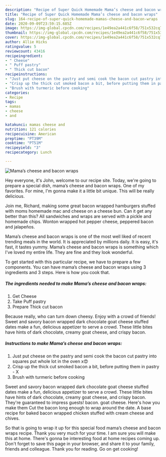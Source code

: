 ```yaml
---
description: "Recipe of Super Quick Homemade Mama’s cheese and bacon wraps"
title: "Recipe of Super Quick Homemade Mama’s cheese and bacon wraps"
slug: 164-recipe-of-super-quick-homemade-mamas-cheese-and-bacon-wraps
date: 2020-09-09T23:59:15.685Z
image: https://img-global.cpcdn.com/recipes/1e49ea2a441c6f58/751x532cq70/mamas-cheese-and-bacon-wraps-recipe-main-photo.jpg
thumbnail: https://img-global.cpcdn.com/recipes/1e49ea2a441c6f58/751x532cq70/mamas-cheese-and-bacon-wraps-recipe-main-photo.jpg
cover: https://img-global.cpcdn.com/recipes/1e49ea2a441c6f58/751x532cq70/mamas-cheese-and-bacon-wraps-recipe-main-photo.jpg
author: Allie Hicks
ratingvalue: 5
reviewcount: 43416
recipeingredient:
- " Cheese"
- " Puff pastry"
- " Thick cut bacon"
recipeinstructions:
- "Just put cheese on the pastry and semi cook the bacon cut pastry into squares put whole lot in the oven x😍"
- "Crisp up the thick cut smoked bacon a bit, before putting them in pastry  X"
- "Brush with turmeric before cooking"
categories:
- Recipe
tags:
- mamas
- cheese
- and

katakunci: mamas cheese and 
nutrition: 121 calories
recipecuisine: American
preptime: "PT39M"
cooktime: "PT51M"
recipeyield: "3"
recipecategory: Lunch

---
```



![Mama’s cheese and bacon wraps](https://img-global.cpcdn.com/recipes/1e49ea2a441c6f58/751x532cq70/mamas-cheese-and-bacon-wraps-recipe-main-photo.jpg)

Hey everyone, it's John, welcome to our recipe site. Today, we're going to prepare a special dish, mama’s cheese and bacon wraps. One of my favorites. For mine, I'm gonna make it a little bit unique. This will be really delicious.

Join me, Richard, making some great bacon wrapped hamburgers stuffed with moms homemade mac and cheese on a cheese bun. Can it get any better than this? All sandwiches and wraps are served with a pickle and homemade chips. Wonton wrapped hot pepper cheese, peppered bacon and jalapeños.

Mama’s cheese and bacon wraps is one of the most well liked of recent trending meals in the world. It is appreciated by millions daily. It is easy, it's fast, it tastes yummy. Mama’s cheese and bacon wraps is something which I've loved my entire life. They are fine and they look wonderful.


To get started with this particular recipe, we have to prepare a few components. You can have mama’s cheese and bacon wraps using 3 ingredients and 3 steps. Here is how you cook that.

<!--inarticleads1-->

##### The ingredients needed to make Mama’s cheese and bacon wraps:

1. Get  Cheese
1. Take  Puff pastry
1. Prepare  Thick cut bacon


Because really, who can turn down cheesy. Enjoy with a crowd of friends! Sweet and savory bacon wrapped dark chocolate goat cheese stuffed dates make a fun, delicious appetizer to serve a crowd. These little bites have hints of dark chocolate, creamy goat cheese, and crispy bacon. 

<!--inarticleads2-->

##### Instructions to make Mama’s cheese and bacon wraps:

1. Just put cheese on the pastry and semi cook the bacon cut pastry into squares put whole lot in the oven x😍
1. Crisp up the thick cut smoked bacon a bit, before putting them in pastry  - X
1. Brush with turmeric before cooking


Sweet and savory bacon wrapped dark chocolate goat cheese stuffed dates make a fun, delicious appetizer to serve a crowd. These little bites have hints of dark chocolate, creamy goat cheese, and crispy bacon. They&#39;re guaranteed to impress guests! bacon. goat cheese. Here&#39;s how you make them Cut the bacon long enough to wrap around the date. A base recipe for baked bacon wrapped chicken stuffed with cream cheese and chives. 

So that is going to wrap it up for this special food mama’s cheese and bacon wraps recipe. Thank you very much for your time. I am sure you will make this at home. There's gonna be interesting food at home recipes coming up. Don't forget to save this page in your browser, and share it to your family, friends and colleague. Thank you for reading. Go on get cooking!
